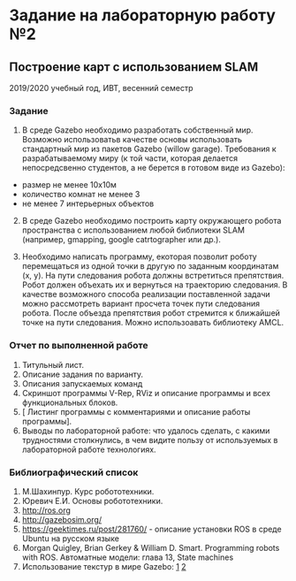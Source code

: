 # Задание на лабораторную работу №2
## Построение карт с использованием SLAM
2019/2020 учебный год, ИВТ, весенний семестр

### Задание
1. В среде Gazebo необходимо разработать собственный мир. Возможно использоватьв качестве основы использовать стандартный мир из пакетов Gazebo (willow garage). Требования к разрабатываемому миру (к той части, которая делается непосредсвенно студентов, а не берется в готовом виде из Gazebo): 
* размер не менее 10x10м
* количество комнат не менее 3
* не менее 7 интерьерных объектов

2. В среде Gazebo необходимо построить карту окружающего робота пространства с использованием любой библиотеки SLAM (например, gmapping, google catrtographer или др.).

3. Необходимо написать программу, екоторая позволит роботу перемещаться из одной точки в другую по заданным координатам (x, y). На пути следования робота должны встретиться препятствия. Робот должен объехать их и вернуться на траекторию  следования. В качестве возможного способа реализации поставленной задачи можно рассмотреть вариант просчета точек пути следования робота. После объезда препятствия робот стремится к ближайшей точке на пути следования. Можно использоавать библиотеку AMCL.


### Отчет по выполненной работе
1.	Титульный лист.
2.	Описание задания по варианту.
3.	Описания запускаемых команд
4.	Скриншот программы V-Rep, RViz и описание программы и всех функциональных блоков.
5.	[ Листинг программы с комментариями и описание работы программы].
6.	Выводы по лабораторной работе: что удалось сделать, с какими трудностями столкнулись, в чем видите пользу от используемых в лабораторной работе технологиях.


### Библиографический список
1.	М.Шахинпур. Курс робототехники.
2.	Юревич Е.И. Основы робототехники.
3.	http://ros.org
4.	http://gazebosim.org/
5.	https://geektimes.ru/post/281760/ - описание установки ROS в среде Ubuntu на русском языке
6. Morgan Quigley, Brian Gerkey & William D. Smart. Programming robots with ROS. Автоматные модели: глава 13, State machines
7. Использование текстур в мире Gazebo: [1](http://answers.gazebosim.org/question/4761/how-to-build-a-world-with-real-image-as-ground-plane/) [2](http://answers.gazebosim.org/question/7922/ground-plane-texture-image/)

